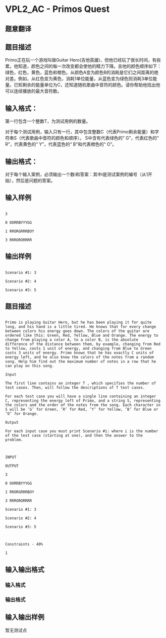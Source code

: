 # VPL2_AC - Primos Quest

## 题意翻译

## 题目描述

Primo正在玩一个游戏叫做Guitar Hero(吉他英雄)，但他已经玩了很长时间，有些累。他知道，颜色之间的每一次改变都会使他的精力下降。吉他的颜色顺序如下：绿色，红色，黄色，蓝色和橙色。从颜色A变为颜色B的消耗是它们之间距离的绝对差。例如，从红色变为黄色，消耗1单位能量，从蓝色变为绿色则消耗3单位能量。已知剩余的能量单位为C，还知道随机歌曲中音符的颜色。请你帮助他找出他可以连续播放的最大音符数。

## 输入格式：

第一行包含一个整数T，为测试用例的数量。

对于每个测试用例，输入只有一行，其中包含整数C（代表Primo剩余能量）和字符串S（代表歌曲中音符的颜色和顺序）。 S中含有代表绿色的“ G”，代表红色的“ R”，代表黄色的“ Y”，代表蓝色的“ B”和代表橙色的“ O”。

## 输出格式：

对于每个输入案例，必须输出一个数i和答案：其中i是测试案例的编号（从1开始），然后是问题的答案。

## 输入样例

```

3

0 OORRBYYYGG

1 RRORGRRRBOY

3 RRRORORRRR

```

## 输出样例

```

Scenario #1: 3

Scenario #2: 4

Scenario #3: 5

```

## 题目描述

```

Primo is playing Guitar Hero, but he has been playing it for quite long, and his hand is a little tired. He knows that for every change between colors his energy goes down. The colors of the guitar are ordered like this: Green, Red, Yellow, Blue and Orange. The energy to change from playing a color A, to a color B, is the absolute difference of the distance between them, by example, changing from Red to Yellow, costs 1 unit of energy, and changing from Blue to Green costs 3 units of energy. Primo knows that he has exactly C units of energy left, and he also know the colors of the notes from a random song. Help him find out the maximum number of notes in a row that he can play on this song.

Input

The first line contains an integer T , which specifies the number of test cases. Then, will follow the descriptions of T test cases.

For each test case you will have a single line containing an integer C, representing the energy left of Primo, and a string S, representing the colors and the order of the notes from the song. Each character in S will be ’G’ for Green, ’R’ for Red, ’Y’ for Yellow, ’B’ for Blue or ’O’ for Orange.

Output

For each input case you must print Scenario #i: where i is the number of the test case (starting at one), and then the answer to the problem. 

 

INPUT

OUTPUT

3

0 OORRBYYYGG

1 RRORGRRRBOY

3 RRRORORRRR

Scenario #1: 3

Scenario #2: 4

Scenario #3: 5

 

Constraints - 40%

1

```

## 输入输出格式

### 输入格式

### 输出格式

## 输入输出样例

暂无测试点

